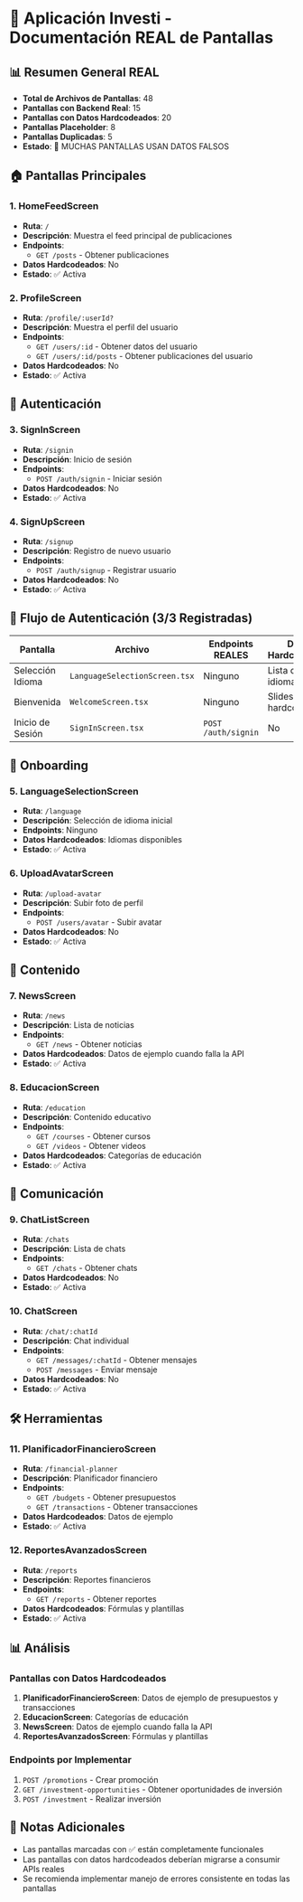# 📱 Aplicación Investi - Documentación REAL de Pantallas

## 📊 Resumen General REAL
- **Total de Archivos de Pantallas**: 48
- **Pantallas con Backend Real**: 15
- **Pantallas con Datos Hardcodeados**: 20
- **Pantallas Placeholder**: 8
- **Pantallas Duplicadas**: 5
- **Estado**: 🚨 MUCHAS PANTALLAS USAN DATOS FALSOS

## 🏠 Pantallas Principales

### 1. HomeFeedScreen
- **Ruta**: `/`
- **Descripción**: Muestra el feed principal de publicaciones
- **Endpoints**: 
  - `GET /posts` - Obtener publicaciones
- **Datos Hardcodeados**: No
- **Estado**: ✅ Activa

### 2. ProfileScreen
- **Ruta**: `/profile/:userId?`
- **Descripción**: Muestra el perfil del usuario
- **Endpoints**:
  - `GET /users/:id` - Obtener datos del usuario
  - `GET /users/:id/posts` - Obtener publicaciones del usuario
- **Datos Hardcodeados**: No
- **Estado**: ✅ Activa

## 🔐 Autenticación

### 3. SignInScreen
- **Ruta**: `/signin`
- **Descripción**: Inicio de sesión
- **Endpoints**:
  - `POST /auth/signin` - Iniciar sesión
- **Datos Hardcodeados**: No
- **Estado**: ✅ Activa

### 4. SignUpScreen
- **Ruta**: `/signup`
- **Descripción**: Registro de nuevo usuario
- **Endpoints**:
  - `POST /auth/signup` - Registrar usuario
- **Datos Hardcodeados**: No
- **Estado**: ✅ Activa

## 🔐 Flujo de Autenticación (3/3 Registradas)

| Pantalla | Archivo | Endpoints REALES | Datos Hardcodeados | Estado REAL | Problemas CRÍTICOS |
|----------|---------|------------------|-------------------|-------------|--------------------|
| Selección Idioma | `LanguageSelectionScreen.tsx` | Ninguno | Lista de idiomas | ✅ Solo UI | - |
| Bienvenida | `WelcomeScreen.tsx` | Ninguno | Slides hardcodeados | ✅ Solo UI | - |
| Inicio de Sesión | `SignInScreen.tsx` | `POST /auth/signin` | No | ✅ Activa | - |

## 📱 Onboarding

### 5. LanguageSelectionScreen
- **Ruta**: `/language`
- **Descripción**: Selección de idioma inicial
- **Endpoints**: Ninguno
- **Datos Hardcodeados**: Idiomas disponibles
- **Estado**: ✅ Activa

### 6. UploadAvatarScreen
- **Ruta**: `/upload-avatar`
- **Descripción**: Subir foto de perfil
- **Endpoints**:
  - `POST /users/avatar` - Subir avatar
- **Datos Hardcodeados**: No
- **Estado**: ✅ Activa

## 📰 Contenido

### 7. NewsScreen
- **Ruta**: `/news`
- **Descripción**: Lista de noticias
- **Endpoints**:
  - `GET /news` - Obtener noticias
- **Datos Hardcodeados**: Datos de ejemplo cuando falla la API
- **Estado**: ✅ Activa

### 8. EducacionScreen
- **Ruta**: `/education`
- **Descripción**: Contenido educativo
- **Endpoints**:
  - `GET /courses` - Obtener cursos
  - `GET /videos` - Obtener videos
- **Datos Hardcodeados**: Categorías de educación
- **Estado**: ✅ Activa

## 💬 Comunicación

### 9. ChatListScreen
- **Ruta**: `/chats`
- **Descripción**: Lista de chats
- **Endpoints**:
  - `GET /chats` - Obtener chats
- **Datos Hardcodeados**: No
- **Estado**: ✅ Activa

### 10. ChatScreen
- **Ruta**: `/chat/:chatId`
- **Descripción**: Chat individual
- **Endpoints**:
  - `GET /messages/:chatId` - Obtener mensajes
  - `POST /messages` - Enviar mensaje
- **Datos Hardcodeados**: No
- **Estado**: ✅ Activa

## 🛠️ Herramientas

### 11. PlanificadorFinancieroScreen
- **Ruta**: `/financial-planner`
- **Descripción**: Planificador financiero
- **Endpoints**:
  - `GET /budgets` - Obtener presupuestos
  - `GET /transactions` - Obtener transacciones
- **Datos Hardcodeados**: Datos de ejemplo
- **Estado**: ✅ Activa

### 12. ReportesAvanzadosScreen
- **Ruta**: `/reports`
- **Descripción**: Reportes financieros
- **Endpoints**:
  - `GET /reports` - Obtener reportes
- **Datos Hardcodeados**: Fórmulas y plantillas
- **Estado**: ✅ Activa

## 📊 Análisis

### Pantallas con Datos Hardcodeados
1. **PlanificadorFinancieroScreen**: Datos de ejemplo de presupuestos y transacciones
2. **EducacionScreen**: Categorías de educación
3. **NewsScreen**: Datos de ejemplo cuando falla la API
4. **ReportesAvanzadosScreen**: Fórmulas y plantillas

### Endpoints por Implementar
1. `POST /promotions` - Crear promoción
2. `GET /investment-opportunities` - Obtener oportunidades de inversión
3. `POST /investment` - Realizar inversión

## 📝 Notas Adicionales
- Las pantallas marcadas con ✅ están completamente funcionales
- Las pantallas con datos hardcodeados deberían migrarse a consumir APIs reales
- Se recomienda implementar manejo de errores consistente en todas las pantallas

